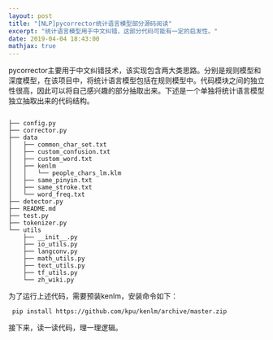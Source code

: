 ```yaml
---
layout: post
title: "[NLP]pycorrector统计语言模型部分源码阅读"
excerpt: "统计语言模型用于中文纠错，这部分代码可能有一定的启发性。"
date: 2019-04-04 18:43:00
mathjax: true
---
```


pycorrector主要用于中文纠错技术，该实现包含两大类思路。分别是规则模型和深度模型，在该项目中，将统计语言模型包括在规则模型中。代码模块之间的独立性很高，因此可以将自己感兴趣的部分抽取出来。下述是一个单独将统计语言模型独立抽取出来的代码结构。

```

├── config.py
├── corrector.py
├── data
│   ├── common_char_set.txt
│   ├── custom_confusion.txt
│   ├── custom_word.txt
│   ├── kenlm
│   │   └── people_chars_lm.klm
│   ├── same_pinyin.txt
│   ├── same_stroke.txt
│   └── word_freq.txt
├── detector.py
├── README.md
├── test.py
├── tokenizer.py
└── utils
    ├── __init__.py
    ├── io_utils.py
    ├── langconv.py
    ├── math_utils.py
    ├── text_utils.py
    ├── tf_utils.py
    └── zh_wiki.py
```
为了运行上述代码，需要预装kenlm，安装命令如下：

```
 pip install https://github.com/kpu/kenlm/archive/master.zip
```

接下来，读一读代码，理一理逻辑。

















